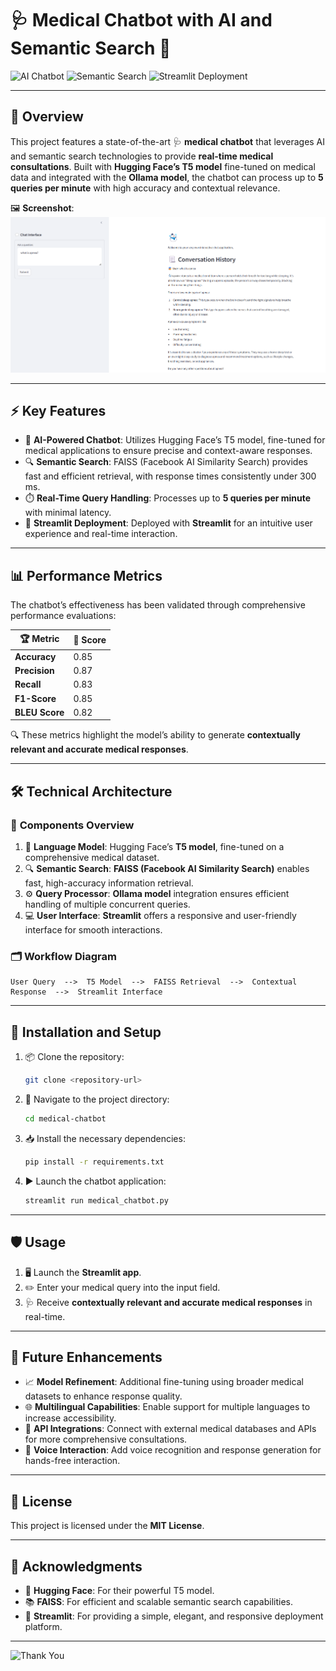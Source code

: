 
# 🩺 **Medical Chatbot with AI and Semantic Search** 🤖

![AI Chatbot](https://img.shields.io/badge/🤖%20AI-Powered%20Chatbot-blue?style=for-the-badge&logo=chatbot)
![Semantic Search](https://img.shields.io/badge/🔍%20Semantic%20Search-lightgreen?style=for-the-badge&logo=search)
![Streamlit Deployment](https://img.shields.io/badge/🚀%20Streamlit-Deployed-orange?style=for-the-badge&logo=streamlit)

---

## 🌟 **Overview**

This project features a state-of-the-art 🩺 **medical chatbot** that leverages AI and semantic search technologies to provide **real-time medical consultations**. Built with **Hugging Face’s T5 model** fine-tuned on medical data and integrated with the **Ollama model**, the chatbot can process up to **5 queries per minute** with high accuracy and contextual relevance.

🖼️ **Screenshot**:  
![Screenshot](412796154-f5fbfb78-242e-4e61-babd-9d92979d85b8.png)

---

## ⚡ **Key Features**

- 🤖 **AI-Powered Chatbot**: Utilizes Hugging Face’s T5 model, fine-tuned for medical applications to ensure precise and context-aware responses.
- 🔍 **Semantic Search**: FAISS (Facebook AI Similarity Search) provides fast and efficient retrieval, with response times consistently under 300 ms.
- ⏱️ **Real-Time Query Handling**: Processes up to **5 queries per minute** with minimal latency.
- 🚀 **Streamlit Deployment**: Deployed with **Streamlit** for an intuitive user experience and real-time interaction.

---

## 📊 **Performance Metrics**

The chatbot’s effectiveness has been validated through comprehensive performance evaluations:

| 🏆 **Metric**    | 🎯 **Score** |
| ---------------- | ----------- |
| **Accuracy**     | 0.85         |
| **Precision**    | 0.87         |
| **Recall**       | 0.83         |
| **F1-Score**     | 0.85         |
| **BLEU Score**   | 0.82         |

🔍 These metrics highlight the model’s ability to generate **contextually relevant and accurate medical responses**.

---

## 🛠️ **Technical Architecture**

### 🔧 **Components Overview**

1. 🤖 **Language Model**: Hugging Face’s **T5 model**, fine-tuned on a comprehensive medical dataset.
2. 🔍 **Semantic Search**: **FAISS (Facebook AI Similarity Search)** enables fast, high-accuracy information retrieval.
3. ⚙️ **Query Processor**: **Ollama model** integration ensures efficient handling of multiple concurrent queries.
4. 💻 **User Interface**: **Streamlit** offers a responsive and user-friendly interface for smooth interactions.

### 🗂️ **Workflow Diagram**

```plaintext
User Query  -->  T5 Model  -->  FAISS Retrieval  -->  Contextual Response  -->  Streamlit Interface
```

---

## 🚀 **Installation and Setup**

1. 📦 Clone the repository:
   ```bash
   git clone <repository-url>
   ```
2. 📂 Navigate to the project directory:
   ```bash
   cd medical-chatbot
   ```
3. 📥 Install the necessary dependencies:
   ```bash
   pip install -r requirements.txt
   ```
4. ▶️ Launch the chatbot application:
   ```bash
   streamlit run medical_chatbot.py
   ```

---

## 🛡️ **Usage**

1. 🖥️ Launch the **Streamlit app**.
2. ✏️ Enter your medical query into the input field.
3. 🩺 Receive **contextually relevant and accurate medical responses** in real-time.

---

## 🚧 **Future Enhancements**

- 📈 **Model Refinement**: Additional fine-tuning using broader medical datasets to enhance response quality.
- 🌐 **Multilingual Capabilities**: Enable support for multiple languages to increase accessibility.
- 🔗 **API Integrations**: Connect with external medical databases and APIs for more comprehensive consultations.
- 🎤 **Voice Interaction**: Add voice recognition and response generation for hands-free interaction.

---

## 📜 **License**

This project is licensed under the **MIT License**.

---

## 🙌 **Acknowledgments**

- 🤖 **Hugging Face**: For their powerful T5 model.
- 📚 **FAISS**: For efficient and scalable semantic search capabilities.
- 🚀 **Streamlit**: For providing a simple, elegant, and responsive deployment platform.

---

![Thank You](https://img.shields.io/badge/🙏%20Thank%20You-For%20Your%20Support-green?style=for-the-badge)
